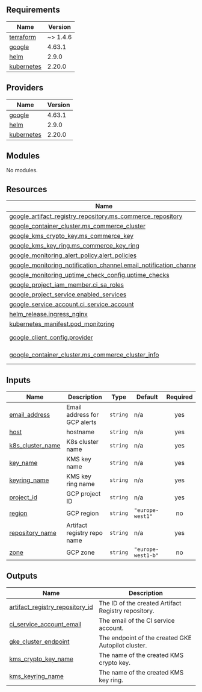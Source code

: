 ## Requirements

| Name                                                                        | Version  |
| --------------------------------------------------------------------------- | -------- |
| <a name="requirement_terraform"></a> [terraform](#requirement_terraform)    | ~> 1.4.6 |
| <a name="requirement_google"></a> [google](#requirement_google)             | 4.63.1   |
| <a name="requirement_helm"></a> [helm](#requirement_helm)                   | 2.9.0    |
| <a name="requirement_kubernetes"></a> [kubernetes](#requirement_kubernetes) | 2.20.0   |

## Providers

| Name                                                                  | Version |
| --------------------------------------------------------------------- | ------- |
| <a name="provider_google"></a> [google](#provider_google)             | 4.63.1  |
| <a name="provider_helm"></a> [helm](#provider_helm)                   | 2.9.0   |
| <a name="provider_kubernetes"></a> [kubernetes](#provider_kubernetes) | 2.20.0  |

## Modules

No modules.

## Resources

| Name                                                                                                                                                                                | Type        |
| ----------------------------------------------------------------------------------------------------------------------------------------------------------------------------------- | ----------- |
| [google_artifact_registry_repository.ms_commerce_repository](https://registry.terraform.io/providers/hashicorp/google/4.63.1/docs/resources/artifact_registry_repository)           | resource    |
| [google_container_cluster.ms_commerce_cluster](https://registry.terraform.io/providers/hashicorp/google/4.63.1/docs/resources/container_cluster)                                    | resource    |
| [google_kms_crypto_key.ms_commerce_key](https://registry.terraform.io/providers/hashicorp/google/4.63.1/docs/resources/kms_crypto_key)                                              | resource    |
| [google_kms_key_ring.ms_commerce_key_ring](https://registry.terraform.io/providers/hashicorp/google/4.63.1/docs/resources/kms_key_ring)                                             | resource    |
| [google_monitoring_alert_policy.alert_policies](https://registry.terraform.io/providers/hashicorp/google/4.63.1/docs/resources/monitoring_alert_policy)                             | resource    |
| [google_monitoring_notification_channel.email_notification_channel](https://registry.terraform.io/providers/hashicorp/google/4.63.1/docs/resources/monitoring_notification_channel) | resource    |
| [google_monitoring_uptime_check_config.uptime_checks](https://registry.terraform.io/providers/hashicorp/google/4.63.1/docs/resources/monitoring_uptime_check_config)                | resource    |
| [google_project_iam_member.ci_sa_roles](https://registry.terraform.io/providers/hashicorp/google/4.63.1/docs/resources/project_iam_member)                                          | resource    |
| [google_project_service.enabled_services](https://registry.terraform.io/providers/hashicorp/google/4.63.1/docs/resources/project_service)                                           | resource    |
| [google_service_account.ci_service_account](https://registry.terraform.io/providers/hashicorp/google/4.63.1/docs/resources/service_account)                                         | resource    |
| [helm_release.ingress_nginx](https://registry.terraform.io/providers/hashicorp/helm/2.9.0/docs/resources/release)                                                                   | resource    |
| [kubernetes_manifest.pod_monitoring](https://registry.terraform.io/providers/hashicorp/kubernetes/2.20.0/docs/resources/manifest)                                                   | resource    |
| [google_client_config.provider](https://registry.terraform.io/providers/hashicorp/google/4.63.1/docs/data-sources/client_config)                                                    | data source |
| [google_container_cluster.ms_commerce_cluster_info](https://registry.terraform.io/providers/hashicorp/google/4.63.1/docs/data-sources/container_cluster)                            | data source |

## Inputs

| Name                                                                              | Description                  | Type     | Default            | Required |
| --------------------------------------------------------------------------------- | ---------------------------- | -------- | ------------------ | :------: |
| <a name="input_email_address"></a> [email_address](#input_email_address)          | Email address for GCP alerts | `string` | n/a                |   yes    |
| <a name="input_host"></a> [host](#input_host)                                     | hostname                     | `string` | n/a                |   yes    |
| <a name="input_k8s_cluster_name"></a> [k8s_cluster_name](#input_k8s_cluster_name) | K8s cluster name             | `string` | n/a                |   yes    |
| <a name="input_key_name"></a> [key_name](#input_key_name)                         | KMS key name                 | `string` | n/a                |   yes    |
| <a name="input_keyring_name"></a> [keyring_name](#input_keyring_name)             | KMS key ring name            | `string` | n/a                |   yes    |
| <a name="input_project_id"></a> [project_id](#input_project_id)                   | GCP project ID               | `string` | n/a                |   yes    |
| <a name="input_region"></a> [region](#input_region)                               | GCP region                   | `string` | `"europe-west1"`   |    no    |
| <a name="input_repository_name"></a> [repository_name](#input_repository_name)    | Artifact registry repo name  | `string` | n/a                |   yes    |
| <a name="input_zone"></a> [zone](#input_zone)                                     | GCP zone                     | `string` | `"europe-west1-b"` |    no    |

## Outputs

| Name                                                                                                                             | Description                                         |
| -------------------------------------------------------------------------------------------------------------------------------- | --------------------------------------------------- |
| <a name="output_artifact_registry_repository_id"></a> [artifact_registry_repository_id](#output_artifact_registry_repository_id) | The ID of the created Artifact Registry repository. |
| <a name="output_ci_service_account_email"></a> [ci_service_account_email](#output_ci_service_account_email)                      | The email of the CI service account.                |
| <a name="output_gke_cluster_endpoint"></a> [gke_cluster_endpoint](#output_gke_cluster_endpoint)                                  | The endpoint of the created GKE Autopilot cluster.  |
| <a name="output_kms_crypto_key_name"></a> [kms_crypto_key_name](#output_kms_crypto_key_name)                                     | The name of the created KMS crypto key.             |
| <a name="output_kms_keyring_name"></a> [kms_keyring_name](#output_kms_keyring_name)                                              | The name of the created KMS key ring.               |
